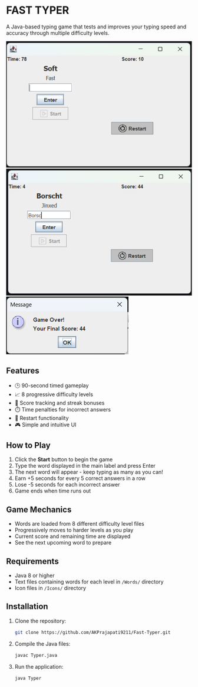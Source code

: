 # FAST TYPER

A Java-based typing game that tests and improves your typing speed and accuracy through multiple difficulty levels.

![Game Screenshot](screenshots/screenshot1.png)
![Game Screenshot](screenshots/screenshot2.png)
![Game Screenshot](screenshots/screenshot3.png)

## Features

- 🕒 90-second timed gameplay
- 📈 8 progressive difficulty levels
- 🎯 Score tracking and streak bonuses
- ⏱️ Time penalties for incorrect answers
- 🔄 Restart functionality
- 🎮 Simple and intuitive UI

## How to Play

1. Click the **Start** button to begin the game
2. Type the word displayed in the main label and press Enter
3. The next word will appear - keep typing as many as you can!
4. Earn +5 seconds for every 5 correct answers in a row
5. Lose -5 seconds for each incorrect answer
6. Game ends when time runs out

## Game Mechanics

- Words are loaded from 8 different difficulty level files
- Progressively moves to harder levels as you play
- Current score and remaining time are displayed
- See the next upcoming word to prepare

## Requirements

- Java 8 or higher
- Text files containing words for each level in `/Words/` directory
- Icon files in `/Icons/` directory

## Installation

1. Clone the repository:
   ```bash
   git clone https://github.com/AKPrajapati9211/Fast-Typer.git
   
2. Compile the Java files:
    ```bash
    javac Typer.java

3. Run the application:
    ```bash
    java Typer
